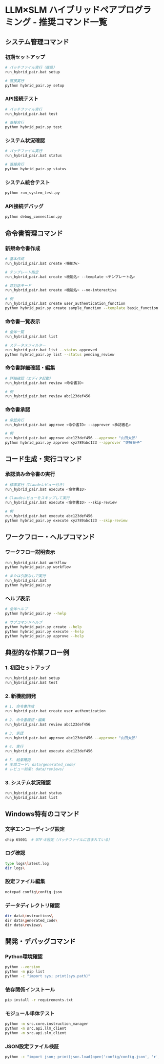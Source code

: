 # LLM×SLM ハイブリッドペアプログラミング - 推奨コマンド一覧

## システム管理コマンド

### 初期セットアップ
```bash
# バッチファイル実行（推奨）
run_hybrid_pair.bat setup

# 直接実行
python hybrid_pair.py setup
```

### API接続テスト
```bash
# バッチファイル実行
run_hybrid_pair.bat test

# 直接実行
python hybrid_pair.py test
```

### システム状況確認
```bash
# バッチファイル実行
run_hybrid_pair.bat status

# 直接実行
python hybrid_pair.py status
```

### システム統合テスト
```bash
python run_system_test.py
```

### API接続デバッグ
```bash
python debug_connection.py
```

## 命令書管理コマンド

### 新規命令書作成
```bash
# 基本作成
run_hybrid_pair.bat create <機能名>

# テンプレート指定
run_hybrid_pair.bat create <機能名> --template <テンプレート名>

# 非対話モード
run_hybrid_pair.bat create <機能名> --no-interactive

# 例
run_hybrid_pair.bat create user_authentication_function
python hybrid_pair.py create sample_function --template basic_function
```

### 命令書一覧表示
```bash
# 全体一覧
run_hybrid_pair.bat list

# ステータスフィルター
run_hybrid_pair.bat list --status approved
python hybrid_pair.py list --status pending_review
```

### 命令書詳細確認・編集
```bash
# 詳細確認（エディタ起動）
run_hybrid_pair.bat review <命令書ID>

# 例
run_hybrid_pair.bat review abc123def456
```

### 命令書承認
```bash
# 承認実行
run_hybrid_pair.bat approve <命令書ID> --approver <承認者名>

# 例
run_hybrid_pair.bat approve abc123def456 --approver "山田太郎"
python hybrid_pair.py approve xyz789abc123 --approver "佐藤花子"
```

## コード生成・実行コマンド

### 承認済み命令書の実行
```bash
# 標準実行（Claudeレビュー付き）
run_hybrid_pair.bat execute <命令書ID>

# Claudeレビューをスキップして実行
run_hybrid_pair.bat execute <命令書ID> --skip-review

# 例
run_hybrid_pair.bat execute abc123def456
python hybrid_pair.py execute xyz789abc123 --skip-review
```

## ワークフロー・ヘルプコマンド

### ワークフロー説明表示
```bash
run_hybrid_pair.bat workflow
python hybrid_pair.py workflow

# または引数なしで実行
run_hybrid_pair.bat
python hybrid_pair.py
```

### ヘルプ表示
```bash
# 全体ヘルプ
python hybrid_pair.py --help

# サブコマンドヘルプ
python hybrid_pair.py create --help
python hybrid_pair.py execute --help
python hybrid_pair.py approve --help
```

## 典型的な作業フロー例

### 1. 初回セットアップ
```bash
run_hybrid_pair.bat setup
run_hybrid_pair.bat test
```

### 2. 新機能開発
```bash
# 1. 命令書作成
run_hybrid_pair.bat create user_authentication

# 2. 命令書確認・編集
run_hybrid_pair.bat review abc123def456

# 3. 承認
run_hybrid_pair.bat approve abc123def456 --approver "山田太郎"

# 4. 実行
run_hybrid_pair.bat execute abc123def456

# 5. 結果確認
# 生成コード: data/generated_code/
# レビュー結果: data/reviews/
```

### 3. システム状況確認
```bash
run_hybrid_pair.bat status
run_hybrid_pair.bat list
```

## Windows特有のコマンド

### 文字エンコーディング設定
```bash
chcp 65001  # UTF-8設定（バッチファイルに含まれている）
```

### ログ確認
```bash
type logs\latest.log
dir logs\
```

### 設定ファイル編集
```bash
notepad config\config.json
```

### データディレクトリ確認
```bash
dir data\instructions\
dir data\generated_code\
dir data\reviews\
```

## 開発・デバッグコマンド

### Python環境確認
```bash
python --version
python -m pip list
python -c "import sys; print(sys.path)"
```

### 依存関係インストール
```bash
pip install -r requirements.txt
```

### モジュール単体テスト
```bash
python -m src.core.instruction_manager
python -m src.api.llm_client
python -m src.api.slm_client
```

### JSON設定ファイル検証
```bash
python -c "import json; print(json.load(open('config/config.json', 'r', encoding='utf-8')))"
```